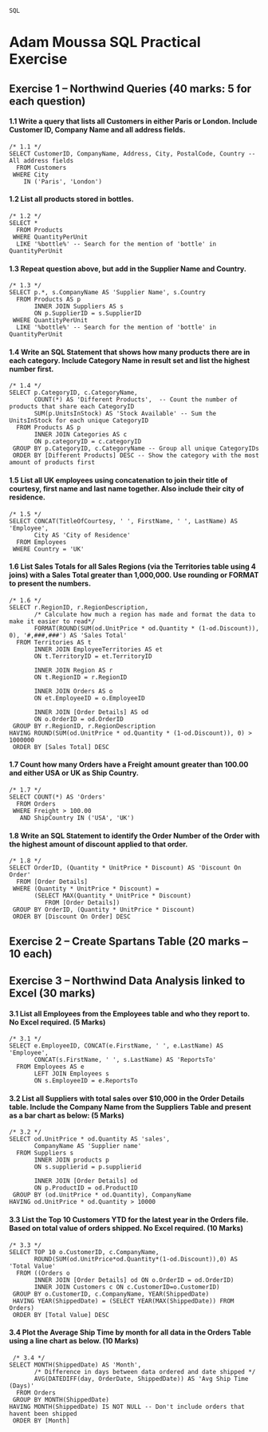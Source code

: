```SQL```

# Adam Moussa SQL Practical Exercise

## Exercise 1 – Northwind Queries (40 marks: 5 for each question)

#### 1.1	Write a query that lists all Customers in either Paris or London. Include Customer ID, Company Name and all address fields.
```
/* 1.1 */
SELECT CustomerID, CompanyName, Address, City, PostalCode, Country -- All address fields
  FROM Customers 
 WHERE City 
    IN ('Paris', 'London')
```

#### 1.2	List all products stored in bottles.
```
/* 1.2 */
SELECT *
  FROM Products
 WHERE QuantityPerUnit 
  LIKE '%bottle%' -- Search for the mention of 'bottle' in QuantityPerUnit
```

#### 1.3	Repeat question above, but add in the Supplier Name and Country.
```
/* 1.3 */
SELECT p.*, s.CompanyName AS 'Supplier Name', s.Country 
  FROM Products AS p
       INNER JOIN Suppliers AS s
       ON p.SupplierID = s.SupplierID
 WHERE QuantityPerUnit 
  LIKE '%bottle%' -- Search for the mention of 'bottle' in QuantityPerUnit
```

#### 1.4	Write an SQL Statement that shows how many products there are in each category. Include Category Name in result set and list the highest number first.
```
/* 1.4 */
SELECT p.CategoryID, c.CategoryName, 
       COUNT(*) AS 'Different Products',  -- Count the number of products that share each CategoryID
       SUM(p.UnitsInStock) AS 'Stock Available' -- Sum the UnitsInStock for each unique CategoryID
  FROM Products AS p
       INNER JOIN Categories AS c
       ON p.categoryID = c.categoryID
 GROUP BY p.CategoryID, c.CategoryName -- Group all unique CategoryIDs
 ORDER BY [Different Products] DESC -- Show the category with the most amount of products first
```

#### 1.5	List all UK employees using concatenation to join their title of courtesy, first name and last name together. Also include their city of residence.
```
/* 1.5 */
SELECT CONCAT(TitleOfCourtesy, ' ', FirstName, ' ', LastName) AS 'Employee',
       City AS 'City of Residence'
  FROM Employees
 WHERE Country = 'UK'
```

#### 1.6	List Sales Totals for all Sales Regions (via the Territories table using 4 joins) with a Sales Total greater than 1,000,000. Use rounding or FORMAT to present the numbers. 
```
/* 1.6 */
SELECT r.RegionID, r.RegionDescription, 
       /* Calculate how much a region has made and format the data to make it easier to read*/
       FORMAT(ROUND(SUM(od.UnitPrice * od.Quantity * (1-od.Discount)), 0), '#,###,###') AS 'Sales Total'
  FROM Territories AS t
       INNER JOIN EmployeeTerritories AS et
       ON t.TerritoryID = et.TerritoryID

       INNER JOIN Region AS r
       ON t.RegionID = r.RegionID
                            
       INNER JOIN Orders AS o
       ON et.EmployeeID = o.EmployeeID
       
       INNER JOIN [Order Details] AS od
       ON o.OrderID = od.OrderID
 GROUP BY r.RegionID, r.RegionDescription 
HAVING ROUND(SUM(od.UnitPrice * od.Quantity * (1-od.Discount)), 0) > 1000000
 ORDER BY [Sales Total] DESC
```

#### 1.7	Count how many Orders have a Freight amount greater than 100.00 and either USA or UK as Ship Country.
```
/* 1.7 */
SELECT COUNT(*) AS 'Orders'
  FROM Orders 
 WHERE Freight > 100.00 
   AND ShipCountry IN ('USA', 'UK')
```

#### 1.8	Write an SQL Statement to identify the Order Number of the Order with the highest amount of discount applied to that order.
```
/* 1.8 */
SELECT OrderID, (Quantity * UnitPrice * Discount) AS 'Discount On Order'
  FROM [Order Details]
 WHERE (Quantity * UnitPrice * Discount) = 
       (SELECT MAX(Quantity * UnitPrice * Discount) 
          FROM [Order Details])
 GROUP BY OrderID, (Quantity * UnitPrice * Discount)
 ORDER BY [Discount On Order] DESC
```
## Exercise 2 – Create Spartans Table (20 marks – 10 each)


## Exercise 3 – Northwind Data Analysis linked to Excel (30 marks)

#### 3.1 List all Employees from the Employees table and who they report to. No Excel required. (5 Marks)
```
/* 3.1 */
SELECT e.EmployeeID, CONCAT(e.FirstName, ' ', e.LastName) AS 'Employee',
       CONCAT(s.FirstName, ' ', s.LastName) AS 'ReportsTo' 
  FROM Employees AS e 
       LEFT JOIN Employees s 
       ON s.EmployeeID = e.ReportsTo
```

#### 3.2 List all Suppliers with total sales over $10,000 in the Order Details table. Include the Company Name from the Suppliers Table and present as a bar chart as below: (5 Marks)
```
/* 3.2 */
SELECT od.UnitPrice * od.Quantity AS 'sales', 
       CompanyName AS 'Supplier name' 
  FROM Suppliers s
       INNER JOIN products p 
       ON s.supplierid = p.supplierid

       INNER JOIN [Order Details] od 
       ON p.ProductID = od.ProductID
 GROUP BY (od.UnitPrice * od.Quantity), CompanyName 
HAVING od.UnitPrice * od.Quantity > 10000
```

#### 3.3 List the Top 10 Customers YTD for the latest year in the Orders file. Based on total value of orders shipped. No Excel required. (10 Marks)
```
/* 3.3 */
SELECT TOP 10 o.CustomerID, c.CompanyName,
       ROUND(SUM(od.UnitPrice*od.Quantity*(1-od.Discount)),0) AS 'Total Value'
  FROM ((Orders o
       INNER JOIN [Order Details] od ON o.OrderID = od.OrderID)
       INNER JOIN Customers c ON c.CustomerID=o.CustomerID)
 GROUP BY o.CustomerID, c.CompanyName, YEAR(ShippedDate)
 HAVING YEAR(ShippedDate) = (SELECT YEAR(MAX(ShippedDate)) FROM Orders)
 ORDER BY [Total Value] DESC
```

#### 3.4 Plot the Average Ship Time by month for all data in the Orders Table using a line chart as below. (10 Marks)
```
 /* 3.4 */
SELECT MONTH(ShippedDate) AS 'Month',
       /* Difference in days between data ordered and date shipped */
       AVG(DATEDIFF(day, OrderDate, ShippedDate)) AS 'Avg Ship Time (Days)'
  FROM Orders
 GROUP BY MONTH(ShippedDate) 
HAVING MONTH(ShippedDate) IS NOT NULL -- Don't include orders that havent been shipped
 ORDER BY [Month]
```
 

